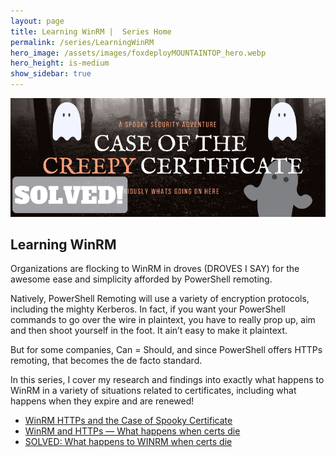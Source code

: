 ```yaml
---
layout: page
title: Learning WinRM |  Series Home
permalink: /series/LearningWinRM
hero_image: /assets/images/foxdeployMOUNTAINTOP_hero.webp
hero_height: is-medium
show_sidebar: true
---
```


![Depicts many scary ghosts and states 'PowerShell and WinRM Certificates](images/the-case-of-the-ghost-certificate-p2.png)

## Learning WinRM


Organizations are flocking to WinRM in droves (DROVES I SAY) for the awesome ease and simplicity afforded by PowerShell remoting.

Natively, PowerShell Remoting will use a variety of encryption protocols, including the mighty Kerberos.  In fact, if you want your PowerShell commands to go over the wire in plaintext, you have to really prop up, aim and then shoot yourself in the foot.  It ain’t easy to make it plaintext.

But for some companies, Can = Should, and since PowerShell offers HTTPs remoting, that becomes the de facto standard.

In this series, I cover my research and findings into exactly what happens to WinRM in a variety of situations related to certificates, including what happens when they expire and are renewed!

* [WinRM HTTPs and the Case of Spooky Certificate](/2016/09/16/winrm-https-and-the-case-of-ghost-certificate)
* [WinRM and HTTPs — What happens when certs die](/2016/09/13/winrm-and-https-what-happens-when-certs-die)
* [SOLVED: What happens to WINRM when certs die](/2017/01/13/solved-what-happens-to-winrm-when-certs-die)
